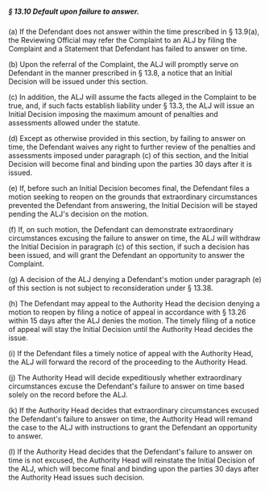 ##### § 13.10 Default upon failure to answer. #####

(a) If the Defendant does not answer within the time prescribed in § 13.9(a), the Reviewing Official may refer the Complaint to an ALJ by filing the Complaint and a Statement that Defendant has failed to answer on time.

(b) Upon the referral of the Complaint, the ALJ will promptly serve on Defendant in the manner prescribed in § 13.8, a notice that an Initial Decision will be issued under this section.

(c) In addition, the ALJ will assume the facts alleged in the Complaint to be true, and, if such facts establish liability under § 13.3, the ALJ will issue an Initial Decision imposing the maximum amount of penalties and assessments allowed under the statute.

(d) Except as otherwise provided in this section, by failing to answer on time, the Defendant waives any right to further review of the penalties and assessments imposed under paragraph (c) of this section, and the Initial Decision will become final and binding upon the parties 30 days after it is issued.

(e) If, before such an Initial Decision becomes final, the Defendant files a motion seeking to reopen on the grounds that extraordinary circumstances prevented the Defendant from answering, the Initial Decision will be stayed pending the ALJ's decision on the motion.

(f) If, on such motion, the Defendant can demonstrate extraordinary circumstances excusing the failure to answer on time, the ALJ will withdraw the Initial Decision in paragraph (c) of this section, if such a decision has been issued, and will grant the Defendant an opportunity to answer the Complaint.

(g) A decision of the ALJ denying a Defendant's motion under paragraph (e) of this section is not subject to reconsideration under § 13.38.

(h) The Defendant may appeal to the Authority Head the decision denying a motion to reopen by filing a notice of appeal in accordance with § 13.26 within 15 days after the ALJ denies the motion. The timely filing of a notice of appeal will stay the Initial Decision until the Authority Head decides the issue.

(i) If the Defendant files a timely notice of appeal with the Authority Head, the ALJ will forward the record of the proceeding to the Authority Head.

(j) The Authority Head will decide expeditiously whether extraordinary circumstances excuse the Defendant's failure to answer on time based solely on the record before the ALJ.

(k) If the Authority Head decides that extraordinary circumstances excused the Defendant's failure to answer on time, the Authority Head will remand the case to the ALJ with instructions to grant the Defendant an opportunity to answer.

(l) If the Authority Head decides that the Defendant's failure to answer on time is not excused, the Authority Head will reinstate the Initial Decision of the ALJ, which will become final and binding upon the parties 30 days after the Authority Head issues such decision.